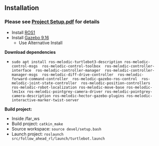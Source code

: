 ## Installation 

### Please see [Project Setup.pdf](Project%20Setup.pdf) for details

- Install [ROS1](http://wiki.ros.org/ROS/Installation)
- Install [Gazebo 9.16](http://gazebosim.org/tutorials?cat=install&tut=install_ubuntu&ver=9.0)
    - Use Alternative Install

**Download dependencies**

* ```sudo apt install ros-melodic-turtlebot3-description ros-melodic-control-msgs  ros-melodic-control-toolbox  ros-melodic-controller-interface  ros-melodic-controller-manager  ros-melodic-controller-manager-msgs  ros-melodic-diff-drive-controller  ros-melodic-forward-command-controller  ros-melodic-gazebo-ros-control  ros-melodic-joint-state-controller  ros-melodic-position-controllers ros-melodic-robot-localization ros-melodic-move-base ros-melodic-lms1xx ros-melodic-pointgrey-camera-driver ros-melodic-pointgrey-camera-description ros-melodic-hector-gazebo-plugins ros-melodic-interactive-marker-twist-server```

**Build project:**

- Inside /far_ws
- Build project: `catkin_make`
- Source workspace: `source devel/setup.bash`
- Launch project: `roslaunch src/follow_ahead_rl/launch/turtlebot.launch`
